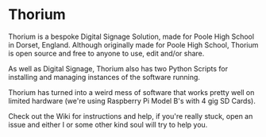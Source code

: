 # Thorium
Thorium is a bespoke Digital Signage Solution, made for Poole High School in Dorset, England.
Although originally made for Poole High School, Thorium is open source and free to anyone to use, edit and/or share.

As well as Digital Signage, Thorium also has two Python Scripts for installing and managing instances of the software running.

Thorium has turned into a weird mess of software that works pretty well on limited hardware (we're using Raspberry Pi Model B's with 4 gig SD Cards).

Check out the Wiki for instructions and help, if you're really stuck, open an issue and either I or some other kind soul will try to help you.
